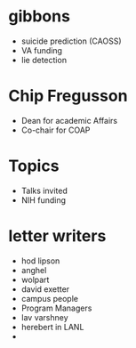 # gibbons

+ suicide prediction (CAOSS)
+ VA funding
+ lie detection


# Chip Fregusson

+ Dean for academic Affairs
+ Co-chair for COAP

# Topics

+ Talks invited
+ NIH funding

 
# letter writers

+ hod lipson
+ anghel
+ wolpart
+ david exetter
+ campus people
+ Program Managers
+ lav varshney
+ herebert in LANL
+ 



